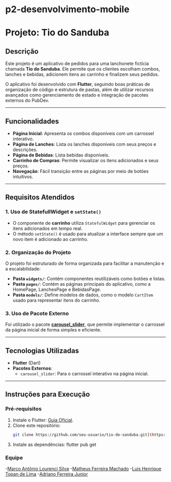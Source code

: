# p2-desenvolvimento-mobile
# Projeto: Tio do Sanduba  

## Descrição  
Este projeto é um aplicativo de pedidos para uma lanchonete fictícia chamada **Tio do Sanduba**. Ele permite que os clientes escolham combos, lanches e bebidas, adicionem itens ao carrinho e finalizem seus pedidos.  

O aplicativo foi desenvolvido com **Flutter**, seguindo boas práticas de organização de código e estrutura de pastas, além de utilizar recursos avançados como gerenciamento de estado e integração de pacotes externos do PubDev.  

---

## Funcionalidades  
- **Página Inicial**: Apresenta os combos disponíveis com um carrossel interativo.  
- **Página de Lanches**: Lista os lanches disponíveis com seus preços e descrições.  
- **Página de Bebidas**: Lista bebidas disponíveis.  
- **Carrinho de Compras**: Permite visualizar os itens adicionados e seus preços.  
- **Navegação**: Fácil transição entre as páginas por meio de botões intuitivos.  

---

## Requisitos Atendidos  

### 1. **Uso de StatefullWidget e `setState()`**  
- O componente de **carrinho** utiliza `StatefulWidget` para gerenciar os itens adicionados em tempo real.  
- O método `setState()` é usado para atualizar a interface sempre que um novo item é adicionado ao carrinho.  

### 2. **Organização do Projeto**  
O projeto foi estruturado de forma organizada para facilitar a manutenção e a escalabilidade:  
- **Pasta `widgets/`**: Contém componentes reutilizáveis como botões e listas.  
- **Pasta `pages/`**: Contém as páginas principais do aplicativo, como a HomePage, LanchesPage e BebidasPage.  
- **Pasta `models/`**: Define modelos de dados, como o modelo `CartItem` usado para representar itens do carrinho.  

### 3. **Uso de Pacote Externo**  
Foi utilizado o pacote **[carousel_slider](https://pub.dev/packages/carousel_slider)**, que permite implementar o carrossel da página inicial de forma simples e eficiente.  

---

## Tecnologias Utilizadas  
- **Flutter** (Dart)  
- **Pacotes Externos**:  
  - `carousel_slider`: Para o carrossel interativo na página inicial.  

---

## Instruções para Execução  

### Pré-requisitos  
1. Instale o Flutter: [Guia Oficial](https://flutter.dev/docs/get-started/install).  
2. Clone este repositório:  
   ```bash
   git clone https://github.com/seu-usuario/tio-do-sanduba.git](https://github.com/marcolaoff/p2-desenvolvimento-mobile.git)
3. Instale as dependências: flutter pub get

### Equipe
-[Marco Antônio Lourenci Silva](https://github.com/marcolaoff)
-[Matheus Ferreira Machado](https://github.com/speeky00)
-[Luis Henrique Topan de Lima](https://github.com/lui0908)
-[Adriano Ferreira Junior](https://github.com/adrianoJr07)

